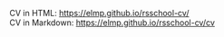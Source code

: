 CV in HTML: https://elmp.github.io/rsschool-cv/  
CV in Markdown: https://elmp.github.io/rsschool-cv/cv
